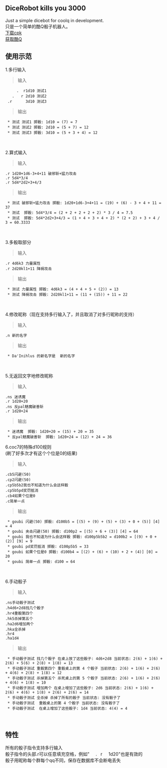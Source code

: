 DiceRobot kills you 3000
-----
Just a simple dicebot for coolq in development.<br> 
只是一个简单的酷Q骰子机器人。<br> 
[下载cpk](https://github.com/decterous/CoolQDicebot/releases/latest)<br> 
[获取酷Q](https://cqp.cc/)<br> 

使用示范
-----

1.多行输入<br>
>输入

<pre><code>     .  r1d10 测试1
   .   r 2d10 测试2
 .r      3d10 测试3</code></pre>
>输出

<pre><code> * 测试 测试1 掷骰: 1d10 = (7) = 7 
 * 测试 测试2 掷骰: 2d10 = (5 + 7) = 12
 * 测试 测试3 掷骰: 3d10 = (5 + 3 + 4) = 12 </code></pre>
<br> 

2.算式输入<br> 
>输入

<pre><code>.r 1d20+1d6-3+4+11 破邪斩+猛力攻击
.r 5d4*3/4
.r 5d4*2d2+3+4/3</code></pre>
>输出

<pre><code> * 测试 破邪斩+猛力攻击 掷骰: 1d20+1d6-3+4+11 = (19) + (6) - 3 + 4 + 11 = 37
 * 测试  掷骰: 5d4*3/4 = (2 + 2 + 2 + 2 + 2) * 3 / 4 = 7.5
 * 测试  掷骰: 5d4*2d2+3+4/3 = (1 + 4 + 3 + 4 + 2) * (2 + 2) + 3 + 4 / 3 = 60.3333 </code></pre>
<br>


3.多骰取部分<br> 
>输入

<pre><code>.r 4d6k3 力量属性
.r 2d20kl1+11 降祸攻击</code></pre>
>输出

<pre><code> * 测试 力量属性 掷骰: 4d6k3 = (4 + 4 + 5 + (2)) = 13
 * 测试 降祸攻击 掷骰: 2d20kl1+11 = (11 + (15)) + 11 = 22</code></pre>
<br> 

4.修改昵称（现在支持多行输入了，并且取消了对多行昵称的支持）<br> 
>输入

<pre><code>.n 新的名字</code></pre>
>输出

<pre><code> * Da'Inihlus 的新名字是  新的名字</code></pre>
<br> 

5.无返回文字地修改昵称<br> 
>输入

<pre><code>.ns 迷诱魔
.r 1d20+20
.ns 反pal魅魔破善斩
.r 1d20+24</code></pre> 
>输出

<pre><code> * 迷诱魔  掷骰: 1d20+20 = (15) + 20 = 35
 * 反pal魅魔破善斩  掷骰: 1d20+24 = (12) + 24 = 36</code></pre> 

6.coc7的特殊d100规则<br> 
(刷了好多次才有这个个位是0的结果)<br>
>输入

<pre><code>.cb5闪避(50)
.cp2闪避(50)
.cp5b5b2我也不知道为什么会这样骰
.cp5b5pd奖罚抵消
.cb4如果个位是0
.c简单一点</code></pre>
>输出

<pre><code> * goubi 闪避(50) 掷骰: d100b5 = [(5) + (9) + (5) + (3) + 0 + (5)] [4] = 4
 * goubi 夹击闪避(50) 掷骰: d100p2 = [(5) + 6 + (3)] [4] = 64
 * goubi 我也不知道为什么会这样骰 掷骰: d100p5b5b2 = d100b2 = [(9) + 0 + (2)] [9] = 9
 * goubi pd奖罚抵消 掷骰: d100p5b5 = 33
 * goubi 如果个位是0 掷骰: d100b4 = [(2) + (6) + (10) + 2 + (4)] [0] = 20
 * goubi 简单一点 掷骰: d100 = 64</code></pre>
<br> 

6.手动骰子<br> 
>输入

<pre><code>.ns手动骰子测试
.h4d6+2d8找几个骰子
.hr4重骰第四个
.hk5杀掉第五个
.ha2d6增加两个
.hka全杀掉
.hr4
.ha1d4</code></pre>
>输出

<pre><code> * 手动骰子测试 找几个骰子 在桌上放了这些骰子: 4d6+2d8 当前状态: 2(6) + 1(6) + 2(6) + 5(6) + 2(8) + 1(8) = 13
 * 手动骰子测试 重骰第四个 重骰桌上的第 4 个骰子 当前状态: 2(6) + 1(6) + 2(6) + 4(6) + 2(8) + 1(8) = 12
 * 手动骰子测试 杀掉第五个 杀死桌上的第 5 个骰子 当前状态: 2(6) + 1(6) + 2(6) + 4(6) + 1(8) = 10
 * 手动骰子测试 增加两个 在桌上增加了这些骰子: 2d6 当前状态: 2(6) + 1(6) + 2(6) + 4(6) + 1(8) + 2(6) + 2(6) = 14
 * 手动骰子测试 全杀掉 杀掉了所有的骰子 当前状态: 没有骰子了
 * 手动骰子测试  重骰桌上的第 4 个骰子 当前状态: 没有骰子了
 * 手动骰子测试  在桌上增加了这些骰子: 1d4 当前状态: 4(4) = 4</code></pre>
<br> 


特性
-----
所有的骰子指令支持多行输入<br> 
骰子指令的头部.r可以任意填充空格，例如"      .    r     1d20"也是有效的<br> 
骰子用昵称每个群每个qq不同，保存在数据库不会断电丢失<br> 
